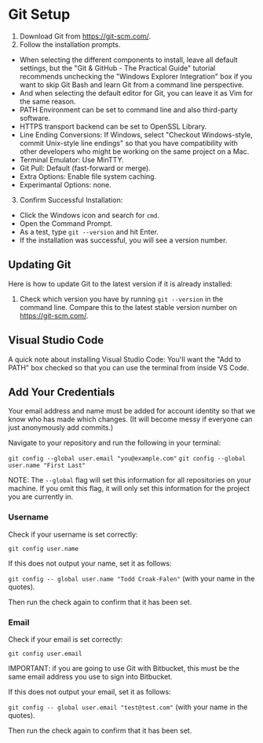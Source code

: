 # Git Setup

1. Download Git from https://git-scm.com/.
2. Follow the installation prompts.
  -  When selecting the different components to install, leave all default settings, but the "Git & GitHub - The Practical Guide" tutorial recommends unchecking the "Windows Explorer Integration" box if you want to skip Git Bash and learn Git from a command line perspective.
  - And when selecting the default editor for Git, you can leave it as Vim for the same reason.
  - PATH Environment can be set to command line and also third-party software.
  - HTTPS transport backend can be set to OpenSSL Library.
  - Line Ending Conversions: If Windows, select "Checkout Windows-style, commit Unix-style line endings" so that you have compatibility with other developers who might be working on the same project on a Mac.
  - Terminal Emulator: Use MinTTY.
  - Git Pull: Default (fast-forward or merge).
  - Extra Options: Enable file system caching.
  - Experimantal Options: none.
3. Confirm Successful Installation:
  - Click the Windows icon and search for `cmd`.
  - Open the Command Prompt.
  - As a test, type `git --version` and hit Enter.
  - If the installation was successful, you will see a version number.


## Updating Git

Here is how to update Git to the latest version if it is already installed:

1. Check which version you have by running `git --version` in the command line.  Compare this to the latest stable version number on https://git-scm.com/.


## Visual Studio Code

A quick note about installing Visual Studio Code: You'll want the "Add to PATH" box checked so that you can use the terminal from inside VS Code.


## Add Your Credentials

Your email address and name must be added for account identity so that we know who has made which changes.  (It will become messy if everyone can just anonymously add commits.)

Navigate to your repository and run the following in your terminal:

`git config --global user.email "you@example.com"`
`git config --global user.name "First Last"`

NOTE: The `--global` flag will set this information for all repositories on your machine.  If you omit this flag, it will only set this information for the project you are currently in.






### Username

Check if your username is set correctly:

`git config user.name`

If this does not output your name, set it as follows:

`git config -- global user.name "Todd Croak-Falen"` (with your name in the quotes).

Then run the check again to confirm that it has been set.


### Email

Check if your email is set correctly:

`git config user.email`

IMPORTANT: if you are going to use Git with Bitbucket, this must be the same email address you use to sign into Bitbucket.

If this does not output your email, set it as follows:

`git config -- global user.email "test@test.com"` (with your name in the quotes).

Then run the check again to confirm that it has been set.
